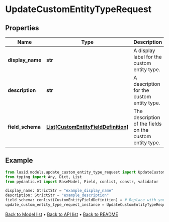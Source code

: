 # UpdateCustomEntityTypeRequest

## Properties
Name | Type | Description | Notes
------------ | ------------- | ------------- | -------------
**display_name** | **str** | A display label for the custom entity type. | 
**description** | **str** | A description for the custom entity type. | 
**field_schema** | [**List[CustomEntityFieldDefinition]**](CustomEntityFieldDefinition.md) | The description of the fields on the custom entity type. | 
## Example

```python
from lusid.models.update_custom_entity_type_request import UpdateCustomEntityTypeRequest
from typing import Any, Dict, List
from pydantic.v1 import BaseModel, Field, conlist, constr, validator

display_name: StrictStr = "example_display_name"
description: StrictStr = "example_description"
field_schema: conlist(CustomEntityFieldDefinition) = # Replace with your value
update_custom_entity_type_request_instance = UpdateCustomEntityTypeRequest(display_name=display_name, description=description, field_schema=field_schema)

```

[Back to Model list](../README.md#documentation-for-models) &#8226; [Back to API list](../README.md#documentation-for-api-endpoints) &#8226; [Back to README](../README.md)

